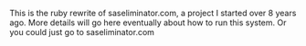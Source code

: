 This is the ruby rewrite of saseliminator.com, a project I started over 8 years ago. More details will go here eventually about how to run this system. Or you could just go to saseliminator.com
